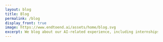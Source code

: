 ```yaml
---
layout: blog
title: Blog
permalink: /blog
display_front: true
image: https://www.endtoend.ai/assets/home/blog.svg
excerpt: We blog about our AI-related experience, including internships, competitions, and research.
---
```


